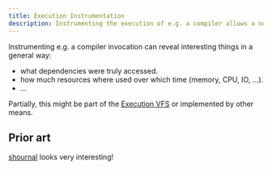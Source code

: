 ```yaml
---
title: Execution Instrumentation
description: Instrumenting the execution of e.g. a compiler allows a number of features.
---
```


Instrumenting e.g. a compiler invocation can reveal interesting things in a general way:

- what dependencies were truly accessed.
- how much resources where used over which time (memory, CPU, IO, ...).
- ...

Partially, this might be part of the [Execution VFS](/zack/components/execution_vfs/) or implemented by other means.

## Prior art

[shournal](https://github.com/tycho-kirchner/shournal) looks very interesting!
